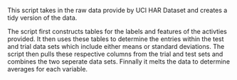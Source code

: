 This script takes in the raw data provide by UCI HAR Dataset and creates a tidy version of the data.

The script first constructs tables for the labels and features of the activties provided.
It then uses these tables to determine the entries within the test and trial data sets which include either means or standard deviations.  The script then pulls these respective columns from the trial and test sets and combines the two seperate data sets.  Finnally it melts the data to determine averages for each variable.
